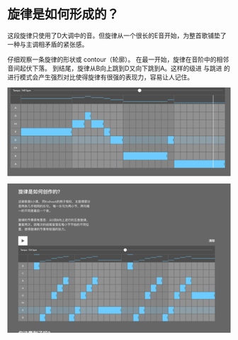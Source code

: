 
# 旋律是如何形成的？

这段旋律只使用了D大调中的音。但旋律从一个很长的E音开始，为整首歌铺垫了一种与主调相矛盾的紧张感。

仔细观察一条旋律的形状或 contour（轮廓）。 在最一开始，旋律在音阶中的相邻音间起伏下落。 到结尾，旋律从B向上跳到D又向下跳到A。这样的级进 与跳进 的进行模式会产生强烈对比使得旋律有很强的表现力，容易让人记住。

![](/assets/images/2024-01-27-08-09-49.png)

![](/assets/images/2024-01-27-08-15-03.png)